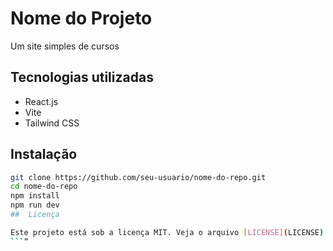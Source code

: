 # Nome do Projeto

Um site simples de cursos

##  Tecnologias utilizadas

- React.js
- Vite
- Tailwind CSS

##  Instalação

```bash
git clone https://github.com/seu-usuario/nome-do-repo.git
cd nome-do-repo
npm install
npm run dev
##  Licença

Este projeto está sob a licença MIT. Veja o arquivo [LICENSE](LICENSE) para mais detalhes.
```”
